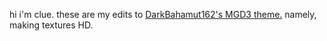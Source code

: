 hi i'm clue. these are my edits to [DarkBahamut162's MGD3 theme.](https://github.com/DarkBahamut162/MGD3) namely, making textures HD.
